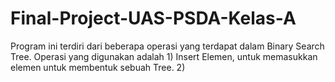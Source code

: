 # Final-Project-UAS-PSDA-Kelas-A
Program ini terdiri dari beberapa operasi yang terdapat dalam Binary Search Tree. Operasi yang digunakan adalah 1) Insert Elemen, untuk memasukkan elemen untuk membentuk sebuah Tree. 2)
